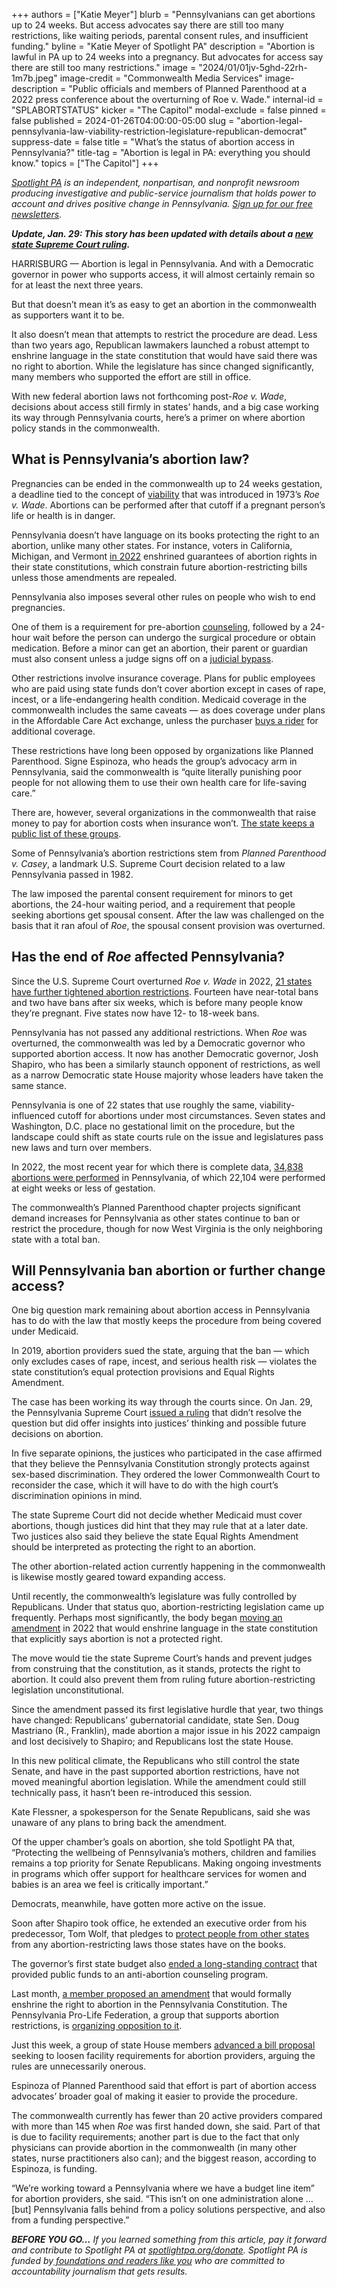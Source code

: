 +++
authors = ["Katie Meyer"]
blurb = "Pennsylvanians can get abortions up to 24 weeks. But access advocates say there are still too many restrictions, like waiting periods, parental consent rules, and insufficient funding."
byline = "Katie Meyer of Spotlight PA"
description = "Abortion is lawful in PA up to 24 weeks into a pregnancy. But advocates for access say there are still too many restrictions."
image = "2024/01/01jv-5ghd-22rh-1m7b.jpeg"
image-credit = "Commonwealth Media Services"
image-description = "Public officials and members of Planned Parenthood at a 2022 press conference about the overturning of Roe v. Wade."
internal-id = "SPLABORTSTATUS"
kicker = "The Capitol"
modal-exclude = false
pinned = false
published = 2024-01-26T04:00:00-05:00
slug = "abortion-legal-pennsylvania-law-viability-restriction-legislature-republican-democrat"
suppress-date = false
title = "What’s the status of abortion access in Pennsylvania?"
title-tag = "Abortion is legal in PA: everything you should know."
topics = ["The Capitol"]
+++

<a href="https://www.spotlightpa.org/"><em>Spotlight PA</em></a><em> is an independent, nonpartisan, and nonprofit newsroom producing investigative and public-service journalism that holds power to account and drives positive change in Pennsylvania. </em><a href="https://www.spotlightpa.org/newsletters"><em>Sign up for our free newsletters</em></a><em>.</em>

<strong><em>Update, Jan. 29: This story has been updated with details about a </em></strong><a href="https://www.spotlightpa.org/news/2024/01/pennsylvania-abortion-rights-supreme-court-constitution-guarantee-ruling-commonwealth-court/"><strong><em>new state Supreme Court ruling</em></strong></a><strong><em>.</em></strong>

HARRISBURG — Abortion is legal in Pennsylvania. And with a Democratic governor in power who supports access, it will almost certainly remain so for at least the next three years.

But that doesn’t mean it’s as easy to get an abortion in the commonwealth as supporters want it to be.

It also doesn’t mean that attempts to restrict the procedure are dead. Less than two years ago, Republican lawmakers launched a robust attempt to enshrine language in the state constitution that would have said there was no right to abortion. While the legislature has since changed significantly, many members who supported the effort are still in office.

<script src="https://www.spotlightpa.org/embed.js" async></script><div data-spl-embed-version="1" data-spl-src="https://www.spotlightpa.org/embeds/newsletter/"></div>

With new federal abortion laws not forthcoming post-<em>Roe v. Wade</em>,<em> </em>decisions about access still firmly in states’ hands, and a big case working its way through Pennsylvania courts, here’s a primer on where abortion policy stands in the commonwealth.

## What is Pennsylvania’s abortion law?

Pregnancies can be ended in the commonwealth up to 24 weeks gestation, a deadline tied to the concept of <a href="https://web.archive.org/20211128224005/https://www.nytimes.com/2021/11/28/us/politics/supreme-court-mississippi-abortion-law.html">viability</a> that was introduced in 1973’s <em>Roe v. Wade</em>. Abortions can be performed after that cutoff if a pregnant person’s life or health is in danger.

Pennsylvania doesn’t have language on its books protecting the right to an abortion, unlike many other states. For instance, voters in California, Michigan, and Vermont <a href="https://web.archive.org/20221109091115/https://www.nytimes.com/2022/11/09/us/abortion-rights-ballot-proposals.html">in 2022</a> enshrined guarantees of abortion rights in their state constitutions, which constrain future abortion-restricting bills unless those amendments are repealed.

Pennsylvania also imposes several other rules on people who wish to end pregnancies.

One of them is a requirement for pre-abortion <a href="https://web.archive.org/20210411180221/https://www.plannedparenthood.org/planned-parenthood-western-pennsylvania/patients/preparing-your-abortion-visit#:~:text=Pennsylvania%20law%20requires%20that%20you,at%20your%20scheduled%20start%20time.">counseling</a>, followed by a 24-hour wait before the person can undergo the surgical procedure or obtain medication. Before a minor can get an abortion, their parent or guardian must also consent unless a judge signs off on a <a href="https://web.archive.org/20220717152333/https://www.womenslawproject.org/wp-content/uploads/2022/07/Post-Roe-Judicial-Bypass-Guide-7-14-22.pdf">judicial bypass</a>.

Other restrictions involve insurance coverage. Plans for public employees who are paid using state funds don’t cover abortion except in cases of rape, incest, or a life-endangering health condition. Medicaid coverage in the commonwealth includes the same caveats — as does coverage under plans in the Affordable Care Act exchange, unless the purchaser <a href="https://web.archive.org/20200125011536/https://www.guttmacher.org/state-policy/explore/regulating-insurance-coverage-abortion">buys a rider</a> for additional coverage.

These restrictions have long been opposed by organizations like Planned Parenthood. Signe Espinoza, who heads the group’s advocacy arm in Pennsylvania, said the commonwealth is “quite literally punishing poor people for not allowing them to use their own health care for life-saving care.”

There are, however, several organizations in the commonwealth that raise money to pay for abortion costs when insurance won’t. <a href="https://www.pa.gov/freedomtochoose/">The state keeps a public list of these groups</a>.

Some of Pennsylvania’s abortion restrictions stem from <em>Planned Parenthood v. Casey</em>, a landmark U.S. Supreme Court decision related to a law Pennsylvania passed in 1982.

The law imposed the parental consent requirement for minors to get abortions, the 24-hour waiting period, and a requirement that people seeking abortions get spousal consent. After the law was challenged on the basis that it ran afoul of <em>Roe</em>, the spousal consent provision was overturned.

## Has the end of <em>Roe</em> affected Pennsylvania?

Since the U.S. Supreme Court overturned <em>Roe v. Wade</em> in 2022, <a href="https://web.archive.org/20220524220812/https://www.nytimes.com/interactive/2022/us/abortion-laws-roe-v-wade.html">21 states have further tightened abortion restrictions</a>. Fourteen have near-total bans and two have bans after six weeks, which is before many people know they’re pregnant. Five states now have 12- to 18-week bans.

Pennsylvania has not passed any additional restrictions. When <em>Roe </em>was overturned, the commonwealth was led by a Democratic governor who supported abortion access. It now has another Democratic governor, Josh Shapiro, who has been a similarly staunch opponent of restrictions, as well as a narrow Democratic state House majority whose leaders have taken the same stance.

Pennsylvania is one of 22 states that use roughly the same, viability-influenced cutoff for abortions under most circumstances. Seven states and Washington, D.C. place no gestational limit on the procedure, but the landscape could shift as state courts rule on the issue and legislatures pass new laws and turn over members.

In 2022, the most recent year for which there is complete data, <a href="https://www.health.pa.gov/topics/HealthStatistics/VitalStatistics/Documents/Pennsylvania_Annual_Abortion_Report_2022.pdf">34,838 abortions were performed</a> in Pennsylvania, of which 22,104 were performed at eight weeks or less of gestation.

The commonwealth’s Planned Parenthood chapter projects significant demand increases for Pennsylvania as other states continue to ban or restrict the procedure, though for now West Virginia is the only neighboring state with a total ban.

## Will Pennsylvania ban abortion or further change access?

One big question mark remaining about abortion access in Pennsylvania has to do with the law that mostly keeps the procedure from being covered under Medicaid.

In 2019, abortion providers sued the state, arguing that the ban — which only excludes cases of rape, incest, and serious health risk — violates the state constitution’s equal protection provisions and Equal Rights Amendment.

The case has been working its way through the courts since. On Jan. 29, the Pennsylvania Supreme Court <a href="https://www.spotlightpa.org/news/2024/01/pennsylvania-abortion-rights-supreme-court-constitution-guarantee-ruling-commonwealth-court/">issued a ruling</a> that didn’t resolve the question but did offer insights into justices’ thinking and possible future decisions on abortion.

In five separate opinions, the justices who participated in the case affirmed that they believe the Pennsylvania Constitution strongly protects against sex-based discrimination. They ordered the lower Commonwealth Court to reconsider the case, which it will have to do with the high court’s discrimination opinions in mind.

The state Supreme Court did not decide whether Medicaid must cover abortions, though justices did hint that they may rule that at a later date. Two justices also said they believe the state Equal Rights Amendment should be interpreted as protecting the right to an abortion.

The other abortion-related action currently happening in the commonwealth is likewise mostly geared toward expanding access.

Until recently, the commonwealth’s legislature was fully controlled by Republicans. Under that status quo, abortion-restricting legislation came up frequently. Perhaps most significantly, the body began <a href="https://web.archive.org/20220709020552/https://whyy.org/articles/pennsylvania-house-senate-constitutional-amendment-abortion-gop/">moving an amendment</a> in 2022 that would enshrine language in the state constitution that explicitly says abortion is not a protected right.

The move would tie the state Supreme Court’s hands and prevent judges from construing that the constitution, as it stands, protects the right to abortion. It could also prevent them from ruling future abortion-restricting legislation unconstitutional.

Since the amendment passed its first legislative hurdle that year, two things have changed: Republicans’ gubernatorial candidate, state Sen. Doug Mastriano (R., Franklin), made abortion a major issue in his 2022 campaign and lost decisively to Shapiro; and Republicans lost the state House.

In this new political climate, the Republicans who still control the state Senate, and have in the past supported abortion restrictions, have not moved meaningful abortion legislation. While the amendment could still technically pass, it hasn’t been re-introduced this session.

Kate Flessner, a spokesperson for the Senate Republicans, said she was unaware of any plans to bring back the amendment.

Of the upper chamber’s goals on abortion, she told Spotlight PA that, “Protecting the wellbeing of Pennsylvania’s mothers, children and families remains a top priority for Senate Republicans. Making ongoing investments in programs which offer support for healthcare services for women and babies is an area we feel is critically important.”

Democrats, meanwhile, have gotten more active on the issue.

Soon after Shapiro took office, he extended an executive order from his predecessor, Tom Wolf, that pledges to <a href="https://web.archive.org/20230411200357/https://www.governor.pa.gov/newsroom/shapiro-administration-launches-abortion-access-website-after-texas-ruling-reminds-pennsylvanians-medication-abortion-remains-legal-in-the-commonwealth/">protect people from other states</a> from any abortion-restricting laws those states have on the books.

The governor’s first state budget also <a href="https://web.archive.org/20230901131550/https://apnews.com/article/abortion-pennsylvania-92c940a80f675f5b6cc6fd1642ea9ba3">ended a long-standing contract</a> that provided public funds to an anti-abortion counseling program.

Last month, <a href="https://web.archive.org/20231215165037/https://www.legis.state.pa.us/cfdocs/billinfo/BillInfo.cfm?syear=2023&amp;sind=0&amp;body=H&amp;type=B&amp;bn=1888">a member proposed an amendment</a> that would formally enshrine the right to abortion in the Pennsylvania Constitution. The Pennsylvania Pro-Life Federation, a group that supports abortion restrictions, is <a href="https://web.archive.org/20230308011123/https://oneclickpolitics.global.ssl.fastly.net/messages/edit?promo_id=18546">organizing opposition to it</a>.

Just this week, a group of state House members <a href="https://web.archive.org/20240122223834/https://www.legis.state.pa.us/cfdocs/Legis/CSM/showMemoPublic.cfm?chamber=H&amp;SPick=20230&amp;cosponId=41982">advanced a bill proposal</a> seeking to loosen facility requirements for abortion providers, arguing the rules are unnecessarily onerous.

<script src="https://www.spotlightpa.org/embed.js" async></script><div data-spl-embed-version="1" data-spl-src="https://www.spotlightpa.org/embeds/donate/"></div>

Espinoza of Planned Parenthood said that effort is part of abortion access advocates’ broader goal of making it easier to provide the procedure.

The commonwealth currently has fewer than 20 active providers compared with more than 145 when <em>Roe </em>was first handed down, she said. Part of that is due to facility requirements; another part is due to the fact that only physicians can provide abortion in the commonwealth (in many other states, nurse practitioners also can); and the biggest reason, according to Espinoza, is funding.

“We’re working toward a Pennsylvania where we have a budget line item” for abortion providers, she said. “This isn’t on one administration alone … \[but\] Pennsylvania falls behind from a policy solutions perspective, and also from a funding perspective.”

<strong><em>BEFORE YOU GO…</em></strong><em> If you learned something from this article, pay it forward and contribute to Spotlight PA at </em><a href="https://www.spotlightpa.org/donate"><em>spotlightpa.org/donate</em></a><em>. Spotlight PA is funded by</em><a href="https://www.spotlightpa.org/support"><em> foundations and readers like you</em></a><em> who are committed to accountability journalism that gets results.</em>
